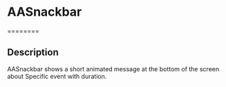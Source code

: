 # AASnackbar
========

## Description

AASnackbar shows a short animated message at the bottom of the screen about Specific event with duration.
